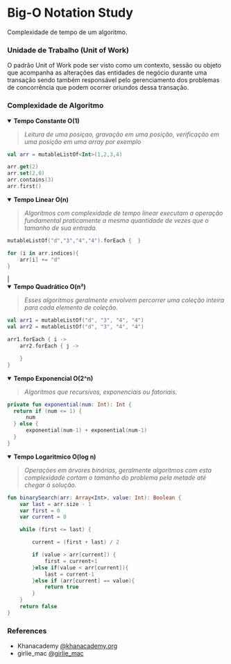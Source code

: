 # Big-O Notation Study
Complexidade de tempo de um algoritmo.


### Unidade de Trabalho (Unit of Work)
O padrão Unit of Work pode ser visto como um contexto, sessão ou objeto que acompanha as alterações das entidades de negócio durante uma transação sendo também responsável pelo gerenciamento dos problemas de concorrência que podem ocorrer oriundos dessa transação.

### Complexidade de  Algoritmo
<details open><summary><b> Tempo Constante O(1) </b></summary>

> _Leitura de uma posiçao, gravação em uma posição, verificação em uma posição em uma array por exemplo_

```kotlin
val arr = mutableListOf<Int>(1,2,3,4)

arr.get(2)
arr.set(2,0)
arr.contains(3)
arr.first()
```    
</details>



<details open><summary><b> Tempo Linear O(n) </b></summary>

> _Algoritmos com complexidade de tempo linear executam a operação fundamental praticamente a mesma quantidade de vezes que o tamanho de sua entrada._

```kotlin
mutableListOf("d","3","4","4").forEach {  }

for (i in arr.indices){
    arr[i] += "d"
}
```    
</details>|

<details open><summary><b> Tempo Quadrático O(n²) </b></summary>

> _Esses algoritmos geralmente envolvem percorrer uma coleção inteira para cada elemento de coleção._

```kotlin
val arr1 = mutableListOf("d", "3", "4", "4")
val arr2 = mutableListOf("d", "3", "4", "4")

arr1.forEach { i ->
    arr2.forEach { j ->

    }
}
```    
</details>

<details open><summary><b> Tempo Exponencial O(2^n) </b></summary>

> _Algoritmos que recursivos, exponenciais ou fatoriais._

```kotlin
private fun exponential(num: Int): Int {
  return if (num <= 1) {
      num
  } else {
      exponential(num-1) + exponential(num-1)
  }
}
```    
</details>

<details open><summary><b> Tempo Logaritmico O(log n) </b></summary>

> _Operações em árvores binárias, geralmente algoritmos com esta complexidade cortam o tamanho do problema pela metade até chegar à solução._

```kotlin
fun binarySearch(arr: Array<Int>, value: Int): Boolean {
    var last = arr.size - 1
    var first = 0
    var current = 0

    while (first <= last) {

        current = (first + last) / 2

        if (value > arr[current]) {
            first = current+1
        }else if(value < arr[current]){
            last = current-1
        }else if (arr[current] == value){
            return true
        }
    }
    return false
}
```    
</details>


### References

- Khanacademy [@khanacademy.org](https://pt.khanacademy.org/computing/computer-science/algorithms/asymptotic-notation/a/big-o-notation)
- girlie_mac [@girlie_mac](https://twitter.com/girlie_mac/status/1229353683089068032/photo/1)


